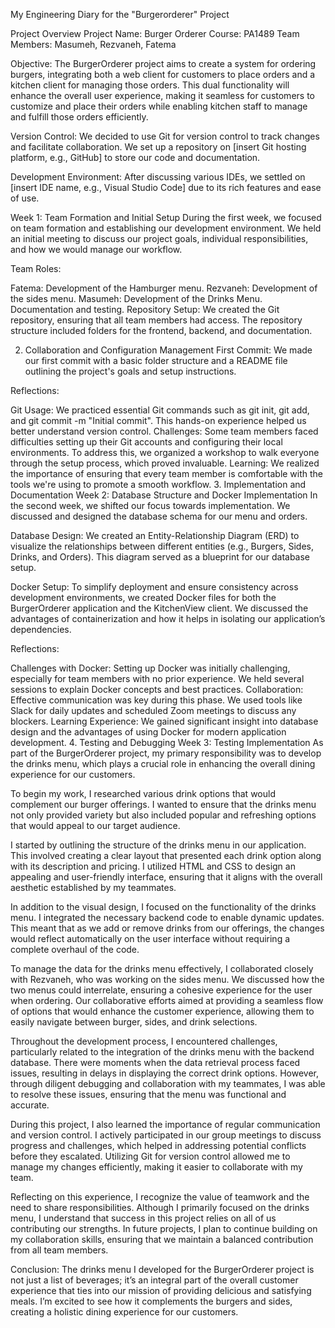 My Engineering Diary for the "Burgerorderer" Project

Project Overview
Project Name: Burger Orderer
Course: PA1489
Team Members: Masumeh, Rezvaneh, Fatema

Objective:
The BurgerOrderer project aims to create a system for ordering burgers, integrating both a web client for customers to place orders and a kitchen client for managing those orders. This dual functionality will enhance the overall user experience, making it seamless for customers to customize and place their orders while enabling kitchen staff to manage and fulfill those orders efficiently.

Version Control:
We decided to use Git for version control to track changes and facilitate collaboration. We set up a repository on [insert Git hosting platform, e.g., GitHub] to store our code and documentation.

Development Environment:
After discussing various IDEs, we settled on [insert IDE name, e.g., Visual Studio Code] due to its rich features and ease of use.

Week 1: Team Formation and Initial Setup
During the first week, we focused on team formation and establishing our development environment. We held an initial meeting to discuss our project goals, individual responsibilities, and how we would manage our workflow.

Team Roles:

Fatema: Development of the Hamburger menu. 
Rezvaneh: Development of the sides menu.
Masumeh: Development of the Drinks Menu. Documentation and testing.
Repository Setup:
We created the Git repository, ensuring that all team members had access. The repository structure included folders for the frontend, backend, and documentation.

2. Collaboration and Configuration Management
First Commit:
We made our first commit with a basic folder structure and a README file outlining the project's goals and setup instructions.

Reflections:

Git Usage: We practiced essential Git commands such as git init, git add, and git commit -m "Initial commit". This hands-on experience helped us better understand version control.
Challenges: Some team members faced difficulties setting up their Git accounts and configuring their local environments. To address this, we organized a workshop to walk everyone through the setup process, which proved invaluable.
Learning: We realized the importance of ensuring that every team member is comfortable with the tools we're using to promote a smooth workflow.
3. Implementation and Documentation
Week 2: Database Structure and Docker Implementation
In the second week, we shifted our focus towards implementation. We discussed and designed the database schema for our menu and orders.

Database Design:
We created an Entity-Relationship Diagram (ERD) to visualize the relationships between different entities (e.g., Burgers, Sides, Drinks, and Orders). This diagram served as a blueprint for our database setup.

Docker Setup:
To simplify deployment and ensure consistency across development environments, we created Docker files for both the BurgerOrderer application and the KitchenView client. We discussed the advantages of containerization and how it helps in isolating our application’s dependencies.

Reflections:

Challenges with Docker: Setting up Docker was initially challenging, especially for team members with no prior experience. We held several sessions to explain Docker concepts and best practices.
Collaboration: Effective communication was key during this phase. We used tools like Slack for daily updates and scheduled Zoom meetings to discuss any blockers.
Learning Experience: We gained significant insight into database design and the advantages of using Docker for modern application development.
4. Testing and Debugging
Week 3: Testing Implementation
As part of the BurgerOrderer project, my primary responsibility was to develop the drinks menu, which plays a crucial role in enhancing the overall dining experience for our customers.

To begin my work, I researched various drink options that would complement our burger offerings. I wanted to ensure that the drinks menu not only provided variety but also included popular and refreshing options that would appeal to our target audience.

I started by outlining the structure of the drinks menu in our application. This involved creating a clear layout that presented each drink option along with its description and pricing. I utilized HTML and CSS to design an appealing and user-friendly interface, ensuring that it aligns with the overall aesthetic established by my teammates.

In addition to the visual design, I focused on the functionality of the drinks menu. I integrated the necessary backend code to enable dynamic updates. This meant that as we add or remove drinks from our offerings, the changes would reflect automatically on the user interface without requiring a complete overhaul of the code.

To manage the data for the drinks menu effectively, I collaborated closely with Rezvaneh, who was working on the sides menu. We discussed how the two menus could interrelate, ensuring a cohesive experience for the user when ordering. Our collaborative efforts aimed at providing a seamless flow of options that would enhance the customer experience, allowing them to easily navigate between burger, sides, and drink selections.

Throughout the development process, I encountered challenges, particularly related to the integration of the drinks menu with the backend database. There were moments when the data retrieval process faced issues, resulting in delays in displaying the correct drink options. However, through diligent debugging and collaboration with my teammates, I was able to resolve these issues, ensuring that the menu was functional and accurate.

During this project, I also learned the importance of regular communication and version control. I actively participated in our group meetings to discuss progress and challenges, which helped in addressing potential conflicts before they escalated. Utilizing Git for version control allowed me to manage my changes efficiently, making it easier to collaborate with my team.

Reflecting on this experience, I recognize the value of teamwork and the need to share responsibilities. Although I primarily focused on the drinks menu, I understand that success in this project relies on all of us contributing our strengths. In future projects, I plan to continue building on my collaboration skills, ensuring that we maintain a balanced contribution from all team members.

Conclusion:
The drinks menu I developed for the BurgerOrderer project is not just a list of beverages; it’s an integral part of the overall customer experience that ties into our mission of providing delicious and satisfying meals. I’m excited to see how it complements the burgers and sides, creating a holistic dining experience for our customers.
